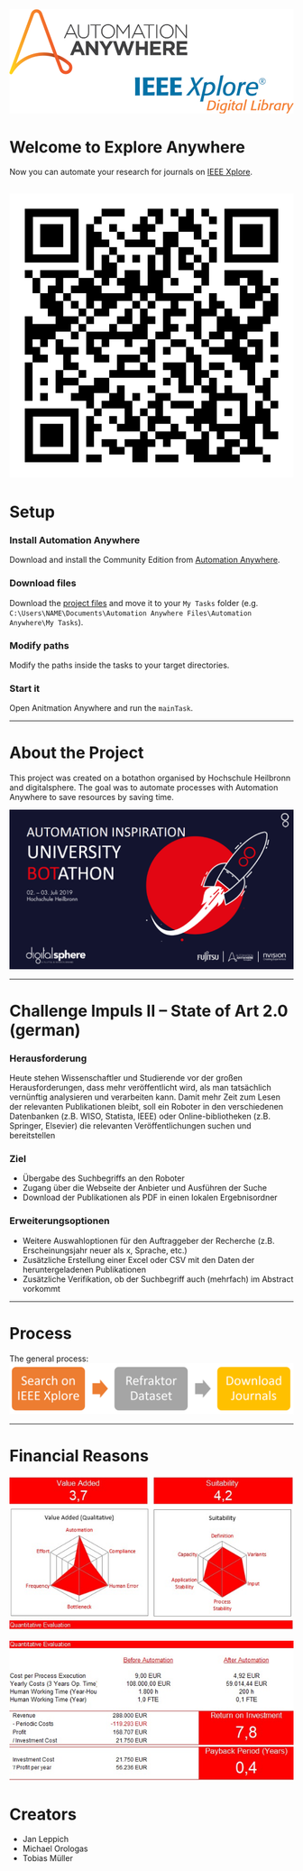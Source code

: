 ![Explore Anywhere](explore_anywhere.png)


# Welcome to Explore Anywhere

Now you can automate your research for journals on [IEEE Xplore](http://ieeexplore.ieee.org/).

![QR Code](qr-code.png)
---

# Setup

### Install Automation Anywhere

Download and install the Community Edition from [Automation Anywhere](https://www.automationanywhere.com/de/lp/rpa-editions-comparison).

### Download files

Download the [project files](https://github.com/botathon-hhn-2019/explore.anywhere/blob/master/explore_anywhere.zip?raw=true) and move it to your `My Tasks` folder (e.g. `C:\Users\NAME\Documents\Automation Anywhere Files\Automation Anywhere\My Tasks`).

### Modify paths

Modify the paths inside the tasks to your target directories.

### Start it
Open Anitmation Anywhere and run the `mainTask`.

---

# About the Project

This project was created on a botathon organised by Hochschule Heilbronn and digitalsphere.
The goal was to automate processes with Automation Anywhere to save resources by saving time.

![Botathon](botathon_hhn.png)

---

# Challenge Impuls II – State of Art 2.0 (german)

### Herausforderung
Heute stehen Wissenschaftler und Studierende vor der großen Herausforderungen, dass mehr veröffentlicht wird,
als man tatsächlich vernünftig analysieren und verarbeiten kann. Damit mehr Zeit zum Lesen der relevanten Publikationen bleibt, soll ein Roboter in den verschiedenen Datenbanken (z.B.  WISO, Statista, IEEE) oder Online-bibliotheken (z.B. Springer, Elsevier) die relevanten Veröffentlichungen suchen und bereitstellen

### Ziel
* Übergabe des Suchbegriffs an den Roboter
* Zugang über die Webseite der Anbieter und Ausführen der Suche
* Download der Publikationen als PDF in einen lokalen Ergebnisordner

### Erweiterungsoptionen
* Weitere Auswahloptionen für den Auftraggeber der Recherche (z.B. Erscheinungsjahr neuer als x, Sprache, etc.)
* Zusätzliche Erstellung einer Excel oder CSV mit den Daten der heruntergeladenen Publikationen
* Zusätzliche Verifikation, ob der Suchbegriff auch (mehrfach) im Abstract vorkommt


---

# Process
The general process:
![General Process](generalprocess.png)

---

# Financial Reasons

![Spiderweb](spiderweb.jpeg)

![Investment Payback](investment_payback.jpeg)

# Creators
* Jan Leppich
* Michael Orologas
* Tobias Müller
